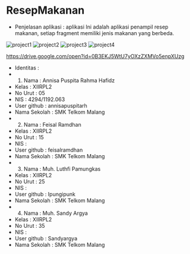 # ResepMakanan

- Penjelasan aplikasi : aplikasi Ini adalah aplikasi penampil resep makanan, setiap fragment memiliki jenis makanan yang berbeda. 

![project1](https://cloud.githubusercontent.com/assets/22728350/20463411/d20a8024-af64-11e6-8eb2-ffe17abcb116.PNG)
![project2](https://cloud.githubusercontent.com/assets/22728350/20463412/d2300330-af64-11e6-98d7-6aaad8e4394e.PNG)
![project3](https://cloud.githubusercontent.com/assets/22728350/20463922/14fef206-af70-11e6-84f7-a25a97335512.PNG)
![project4](https://cloud.githubusercontent.com/assets/22728350/20463923/16143e6c-af70-11e6-810c-1aa6deedc837.PNG)


https://drive.google.com/open?id=0B3EKJ5WtU7yOXzZXMVo5enpXUzg

- Identitas :
- 1. Nama : Annisa Puspita Rahma Hafidz
-   Kelas : XIIRPL2
-   No Urut : 05
-   NIS : 4294/1192.063
-   User github : annisapuspitarh
-   Nama Sekolah : SMK Telkom Malang
- 2. Nama : Feisal Ramdhan
-    Kelas : XIIRPL2
-    No Urut : 15
-    NIS : 
-    User github : feisalramdhan
-    Nama Sekolah : SMK Telkom Malang
- 3. Nama : Muh. Luthfi Pamungkas
-    Kelas : XIIRPL2
-    No Urut : 25
-    NIS : 
-    User github : Ipungipunk
-    Nama Sekolah : SMK Telkom Malang
- 4. Nama : Muh. Sandy Argya
-    Kelas : XIIRPL2
-    No Urut : 35
-    NIS : 
-    User github : Sandyargya
-    Nama Sekolah : SMK Telkom Malang
